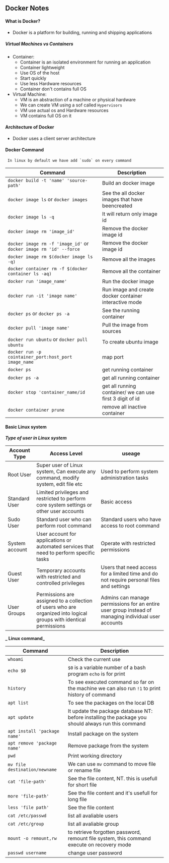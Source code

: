 <!-- @format -->

## Docker Notes

#### What is Docker?

- Docker is a platform for building, running and shipping applications

##### Virtual Machines vs Containers

- Container:
  - Container is an isolated environment for running an application
  - Container lightweight
  - Use OS of the host
  - Start quickly
  - Use less Hardware resources
  - Container don't contains full OS
- Virtual Machine:
  - VM is an abstraction of a machine or physical hardware
  - We can create VM using a sof called `Hypervisors`
  - VM use actual os and Hardware resources
  - VM contains full OS on it

#### Architecture of Docker

- Docker uses a client server architecture

#### Docker Command

```
 In linux by default we have add `sudo` on every command
```

| Command                                                           | Description                                               |
| ----------------------------------------------------------------- | --------------------------------------------------------- |
| `docker build -t 'name' 'source-path'`                            | Build an docker image                                     |
| `docker image ls` or `docker images`                              | See the all docker images that have beencreated           |
| `docker image ls -q`                                              | It will return only image id                              |
| `docker image rm 'image_id'`                                      | Remove the docker image id                                |
| `docker image rm -f 'image_id'` or `docker image rm 'id' --force` | Remove the docker image id                                |
| `docker image rm $(docker image ls -q)`                           | Remove all the images                                     |
| `docker container rm -f $(docker container ls -aq)`               | Remove all the container                                  |
| `docker run 'image_name'`                                         | Run the docker image                                      |
| `docker run -it 'image name'`                                     | Run image and create docker container interactive mode    |
| `docker ps` or `docker ps -a`                                     | See the running container                                 |
| `docker pull 'image name'`                                        | Pull the image from sources                               |
| `docker run ubuntu` or `docker pull ubuntu`                       | To create ubuntu image                                    |
| `docker run -p cointainer_port:host_port image_name`              | map port                                                  |
| `docker ps`                                                       | get running container                                     |
| `docker ps -a`                                                    | get all running container                                 |
| `docker stop 'container_name/id`                                  | get all running container/ we can use first 3 digit of id |
| `docker container prune`                                          | remove all inactive container                             |

#### Basic Linux system

**_Type of user in Linux system_**

| Account Type   | Access Level                                                                                                       | useage                                                                                              |
| -------------- | ------------------------------------------------------------------------------------------------------------------ | --------------------------------------------------------------------------------------------------- |
| Root User      | Super user of Linux system, Can execute any command, modify system, edit file etc                                  | Used to perform system administration tasks                                                         |
| Standard User  | Limited privileges and restricted to perform core system settings or other user accounts                           | Basic access                                                                                        |
| Sudo User      | Standard user who can perform root command                                                                         | Standard users who have access to root command                                                      |
| System account | User account for applications or automated services that need to perform specific tasks                            | Operate with restricted permissions                                                                 |
| Guest User     | Temporary accounts with restricted and controlled privileges                                                       | Users that need access for a limited time and do not require personal files and settings            |
| User Groups    | Permissions are assigned to a collection of users who are organized into logical groups with identical permissions | Admins can manage permissions for an entire user group instead of managing individual user accounts |

**_ Linux command_**

| Command                       | Description                                                                                         |
| ----------------------------- | --------------------------------------------------------------------------------------------------- |
| `whoami`                      | Check the current use                                                                               |
| `echo $0`                     | `$0` is a variable number of a bash program `echo` is for print                                     |
| `history`                     | To see executed command so far on the machine we can also run `!1` to print history of command      |
| `apt list`                    | To see the packages on the local DB                                                                 |
| `apt update`                  | It update the package database NT: before installing the package you should always run this command |
| `apt install 'package name'`  | Install package on the system                                                                       |
| `apt remove 'package name'`   | Remove package from the system                                                                      |
| `pwd`                         | Print working directory                                                                             |
| `mv file destination/newname` | We can use `mv` command to move file or rename file                                                 |
| `cat 'file-path'`             | See the file content, NT. this is usefull for short file                                            |
| `more 'file-path'`            | See the file content and it's usefull for long file                                                 |
| `less 'file path'`            | See the file content                                                                                |
| `cat /etc/passwd`             | list all avaliable users                                                                            |
| `cat /etc/group`              | list all avaliable group                                                                            |
| `mount -o remount,rw`         | to retrieve forgotten password, remount file system, this command execute on recovery mode          |
| `passwd username`             | change user password                                                                                |
